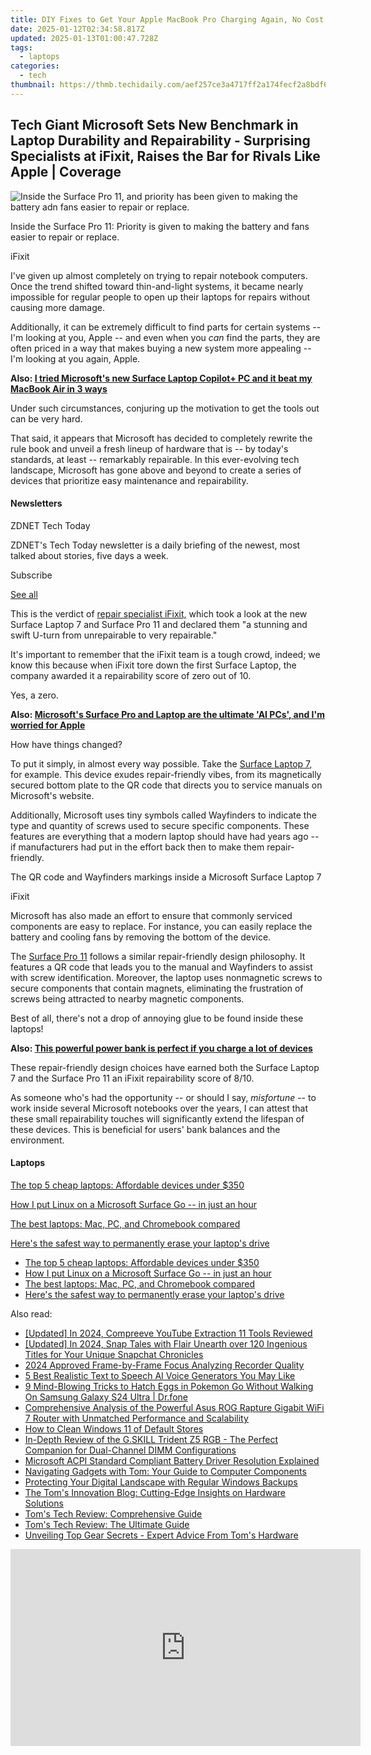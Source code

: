 ```yaml
---
title: DIY Fixes to Get Your Apple MacBook Pro Charging Again, No Cost Involved | ZDNET Tips & Tricks
date: 2025-01-12T02:34:58.817Z
updated: 2025-01-13T01:00:47.728Z
tags:
  - laptops
categories:
  - tech
thumbnail: https://thmb.techidaily.com/aef257ce3a4717ff2a174fecf2a8bdf62b913152db90ae5a3b63c07a0dcd2fd7.jpg
---
```


## Tech Giant Microsoft Sets New Benchmark in Laptop Durability and Repairability - Surprising Specialists at iFixit, Raises the Bar for Rivals Like Apple | Coverage

![Inside the Surface Pro 11, and priority has been given to making the battery adn fans easier to repair or replace.](https://www.zdnet.com/a/img/resize/e63db06159785a787b7fa8a5ad0cea79156b7a26/2024/06/25/f24dc02c-a233-4db3-842f-9c1be15784ba/2024-06-25-20-54-01.jpg?auto=webp&width=1280)

Inside the Surface Pro 11: Priority is given to making the battery and fans easier to repair or replace.

iFixit

I've given up almost completely on trying to repair notebook computers. Once the trend shifted toward thin-and-light systems, it became nearly impossible for regular people to open up their laptops for repairs without causing more damage. 

Additionally, it can be extremely difficult to find parts for certain systems -- I'm looking at you, Apple -- and even when you _can_ find the parts, they are often priced in a way that makes buying a new system more appealing -- I'm looking at you again, Apple.

**Also: [I tried Microsoft's new Surface Laptop Copilot+ PC and it beat my MacBook Air in 3 ways](https://www.zdnet.com/article/i-tried-microsofts-new-surface-laptop-copilot-pc-and-it-beat-my-macbook-air-in-3-ways/)**

Under such circumstances, conjuring up the motivation to get the tools out can be very hard.

That said, it appears that Microsoft has decided to completely rewrite the rule book and unveil a fresh lineup of hardware that is -- by today's standards, at least -- remarkably repairable. In this ever-evolving tech landscape, Microsoft has gone above and beyond to create a series of devices that prioritize easy maintenance and repairability.

#### Newsletters

ZDNET Tech Today

ZDNET's Tech Today newsletter is a daily briefing of the newest, most talked about stories, five days a week.

 Subscribe

[See all](https://www.zdnet.com/newsletters/)

This is the verdict of [repair specialist iFixit,](https://www.ifixit.com/News/96998/from-0-10-to-8-10-microsoft-puts-repair-front-and-center) which took a look at the new Surface Laptop 7 and Surface Pro 11 and declared them "a stunning and swift U-turn from unrepairable to very repairable."

It's important to remember that the iFixit team is a tough crowd, indeed; we know this because when iFixit tore down the first Surface Laptop, the company awarded it a repairability score of zero out of 10.

Yes, a zero.

**Also: [Microsoft's Surface Pro and Laptop are the ultimate 'AI PCs', and I'm worried for Apple](https://www.zdnet.com/article/microsofts-surface-pro-and-laptop-are-the-ultimate-ai-pcs-and-im-worried-for-apple/)**

How have things changed?

To put it simply, in almost every way possible. Take the [Surface Laptop 7](https://www.microsoft.com/en-us/surface/devices/surface-laptop-7th-edition), for example. This device exudes repair-friendly vibes, from its magnetically secured bottom plate to the QR code that directs you to service manuals on Microsoft's website.

Additionally, Microsoft uses tiny symbols called Wayfinders to indicate the type and quantity of screws used to secure specific components. These features are everything that a modern laptop should have had years ago -- if manufacturers had put in the effort back then to make them repair-friendly.

The QR code and Wayfinders markings inside a Microsoft Surface Laptop 7

iFixit

Microsoft has also made an effort to ensure that commonly serviced components are easy to replace. For instance, you can easily replace the battery and cooling fans by removing the bottom of the device.

The [Surface Pro 11](https://www.microsoft.com/en-us/surface/devices/surface-pro-11th-edition) follows a similar repair-friendly design philosophy. It features a QR code that leads you to the manual and Wayfinders to assist with screw identification. Moreover, the laptop uses nonmagnetic screws to secure components that contain magnets, eliminating the frustration of screws being attracted to nearby magnetic components.

Best of all, there's not a drop of annoying glue to be found inside these laptops!

**Also: [This powerful power bank is perfect if you charge a lot of devices](https://www.zdnet.com/home-and-office/this-powerful-power-bank-is-perfect-if-you-charge-a-lot-of-devices/)**

These repair-friendly design choices have earned both the Surface Laptop 7 and the Surface Pro 11 an iFixit repairability score of 8/10.

As someone who's had the opportunity -- or should I say, _misfortune_ \-- to work inside several Microsoft notebooks over the years, I can attest that these small repairability touches will significantly extend the lifespan of these devices. This is beneficial for users' bank balances and the environment.

#### Laptops

[The top 5 cheap laptops: Affordable devices under $350](https://www.zdnet.com/article/best-cheap-laptop/ "The top 5 cheap laptops: Affordable devices under $350")

[How I put Linux on a Microsoft Surface Go -- in just an hour](https://www.zdnet.com/article/how-i-put-linux-on-a-microsoft-surface-go-in-just-an-hour/ "How I put Linux on a Microsoft Surface Go -- in just an hour")

[The best laptops: Mac, PC, and Chromebook compared](https://www.zdnet.com/article/best-laptop/ "The best laptops: Mac, PC, and Chromebook compared")

[Here's the safest way to permanently erase your laptop's drive](https://www.zdnet.com/article/wiping-a-windows-laptop-heres-the-safest-way-to-erase-your-personal-data-for-free/ "Here's the safest way to permanently erase your laptop's drive")

* [The top 5 cheap laptops: Affordable devices under $350](https://www.zdnet.com/article/best-cheap-laptop/ "The top 5 cheap laptops: Affordable devices under $350")
* [How I put Linux on a Microsoft Surface Go -- in just an hour](https://www.zdnet.com/article/how-i-put-linux-on-a-microsoft-surface-go-in-just-an-hour/ "How I put Linux on a Microsoft Surface Go -- in just an hour")
* [The best laptops: Mac, PC, and Chromebook compared](https://www.zdnet.com/article/best-laptop/ "The best laptops: Mac, PC, and Chromebook compared")
* [Here's the safest way to permanently erase your laptop's drive](https://www.zdnet.com/article/wiping-a-windows-laptop-heres-the-safest-way-to-erase-your-personal-data-for-free/ "Here's the safest way to permanently erase your laptop's drive")

<ins class="adsbygoogle"
     style="display:block"
     data-ad-format="autorelaxed"
     data-ad-client="ca-pub-7571918770474297"
     data-ad-slot="1223367746"></ins>

<ins class="adsbygoogle"
     style="display:block"
     data-ad-client="ca-pub-7571918770474297"
     data-ad-slot="8358498916"
     data-ad-format="auto"
     data-full-width-responsive="true"></ins>

<span class="atpl-alsoreadstyle">Also read:</span>
<div><ul>
<li><a href="https://facebook-video-share.techidaily.com/updated-in-2024-compreeve-youtube-extraction-11-tools-reviewed/"><u>[Updated] In 2024, Compreeve YouTube Extraction 11 Tools Reviewed</u></a></li>
<li><a href="https://snapchat-videos.techidaily.com/updated-in-2024-snap-tales-with-flair-unearth-over-120-ingenious-titles-for-your-unique-snapchat-chronicles/"><u>[Updated] In 2024, Snap Tales with Flair Unearth over 120 Ingenious Titles for Your Unique Snapchat Chronicles</u></a></li>
<li><a href="https://remote-screen-capture.techidaily.com/2024-approved-frame-by-frame-focus-analyzing-recorder-quality/"><u>2024 Approved Frame-by-Frame Focus Analyzing Recorder Quality</u></a></li>
<li><a href="https://ai-topics.techidaily.com/5-best-realistic-text-to-speech-ai-voice-generators-you-may-like/"><u>5 Best Realistic Text to Speech AI Voice Generators You May Like</u></a></li>
<li><a href="https://change-location.techidaily.com/9-mind-blowing-tricks-to-hatch-eggs-in-pokemon-go-without-walking-on-samsung-galaxy-s24-ultra-drfone-by-drfone-virtual-android/"><u>9 Mind-Blowing Tricks to Hatch Eggs in Pokemon Go Without Walking On Samsung Galaxy S24 Ultra | Dr.fone</u></a></li>
<li><a href="https://hardware-reviews.techidaily.com/comprehensive-analysis-of-the-powerful-asus-rog-rapture-gigabit-wifi-7-router-with-unmatched-performance-and-scalability/"><u>Comprehensive Analysis of the Powerful Asus ROG Rapture Gigabit WiFi 7 Router with Unmatched Performance and Scalability</u></a></li>
<li><a href="https://win11-tips.techidaily.com/how-to-clean-windows-11-of-default-stores/"><u>How to Clean Windows 11 of Default Stores</u></a></li>
<li><a href="https://hardware-reviews.techidaily.com/in-depth-review-of-the-gskill-trident-z5-rgb-the-perfect-companion-for-dual-channel-dimm-configurations/"><u>In-Depth Review of the G.SKILL Trident Z5 RGB - The Perfect Companion for Dual-Channel DIMM Configurations</u></a></li>
<li><a href="https://driver-download.techidaily.com/microsoft-acpi-standard-compliant-battery-driver-resolution-explained/"><u>Microsoft ACPI Standard Compliant Battery Driver Resolution Explained</u></a></li>
<li><a href="https://hardware-reviews.techidaily.com/navigating-gadgets-with-tom-your-guide-to-computer-components/"><u>Navigating Gadgets with Tom: Your Guide to Computer Components</u></a></li>
<li><a href="https://win11.techidaily.com/protecting-your-digital-landscape-with-regular-windows-backups/"><u>Protecting Your Digital Landscape with Regular Windows Backups</u></a></li>
<li><a href="https://hardware-reviews.techidaily.com/the-toms-innovation-blog-cutting-edge-insights-on-hardware-solutions/"><u>The Tom's Innovation Blog: Cutting-Edge Insights on Hardware Solutions</u></a></li>
<li><a href="https://hardware-reviews.techidaily.com/toms-tech-review-comprehensive-guide/"><u>Tom's Tech Review: Comprehensive Guide</u></a></li>
<li><a href="https://hardware-reviews.techidaily.com/toms-tech-review-the-ultimate-guide/"><u>Tom's Tech Review: The Ultimate Guide</u></a></li>
<li><a href="https://hardware-reviews.techidaily.com/unveiling-top-gear-secrets-expert-advice-from-toms-hardware/"><u>Unveiling Top Gear Secrets - Expert Advice From Tom's Hardware</u></a></li>
</ul></div>

<!-- affiliate ads begin -->
<iframe width="560" height="315" src="https://www.youtube.com/embed/l-SCWTWpegY?si=oxTsHQkIu1v4-I6b" title="YouTube video player" frameborder="0" allow="accelerometer; autoplay; clipboard-write; encrypted-media; gyroscope; picture-in-picture; web-share" referrerpolicy="strict-origin-when-cross-origin" allowfullscreen></iframe>
<!-- affiliate ads end -->

